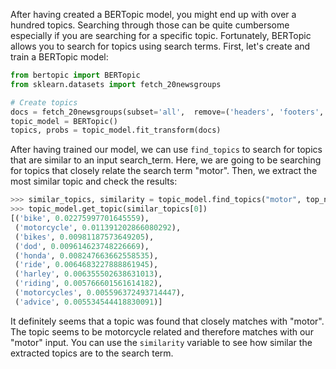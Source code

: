 After having created a BERTopic model, you might end up with over a hundred topics. Searching through those 
can be quite cumbersome especially if you are searching for a specific topic. Fortunately, BERTopic allows you 
to search for topics using search terms. First, let's create and train a BERTopic model:


```python
from bertopic import BERTopic
from sklearn.datasets import fetch_20newsgroups

# Create topics
docs = fetch_20newsgroups(subset='all',  remove=('headers', 'footers', 'quotes'))['data']
topic_model = BERTopic()
topics, probs = topic_model.fit_transform(docs)
```

After having trained our model, we can use `find_topics` to search for topics that are similar 
to an input search_term. Here, we are going to be searching for topics that closely relate the 
search term "motor". Then, we extract the most similar topic and check the results: 

```python
>>> similar_topics, similarity = topic_model.find_topics("motor", top_n=5)
>>> topic_model.get_topic(similar_topics[0])
[('bike', 0.02275997701645559),
 ('motorcycle', 0.011391202866080292),
 ('bikes', 0.00981187573649205),
 ('dod', 0.009614623748226669),
 ('honda', 0.008247663662558535),
 ('ride', 0.0064683227888861945),
 ('harley', 0.006355502638631013),
 ('riding', 0.005766601561614182),
 ('motorcycles', 0.005596372493714447),
 ('advice', 0.005534544418830091)]
```

It definitely seems that a topic was found that closely matches with "motor". The topic seems to be motorcycle 
related and therefore matches with our "motor" input. You can use the `similarity` variable to see how similar 
the extracted topics are to the search term. 
 